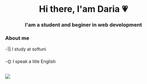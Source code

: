 
<div id = "header" align="center">
<h1>Hi there, I'am Daria 💗</h1>
<h3> I'am a student and beginer in web development</h3>
</div>

### About me
-🗒 I study at softuni <br></br>
-🌞 I speak a litle English <br></br>

![](http://github-profile-summary-cards.vercel.app/api/cards/profile-details?username=DariaSibova&theme=city_lights)




